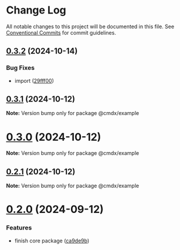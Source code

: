 # Change Log

All notable changes to this project will be documented in this file.
See [Conventional Commits](https://conventionalcommits.org) for commit guidelines.

## [0.3.2](https://github.com/miserylee/cmdx/compare/v0.3.1...v0.3.2) (2024-10-14)

### Bug Fixes

* import ([29fff00](https://github.com/miserylee/cmdx/commit/29fff00de8c3983fe07ea805601199a7c463e4d7))

## [0.3.1](https://github.com/miserylee/cmdx/compare/v0.3.0...v0.3.1) (2024-10-12)

**Note:** Version bump only for package @cmdx/example

# [0.3.0](https://github.com/miserylee/cmdx/compare/v0.2.1...v0.3.0) (2024-10-12)

**Note:** Version bump only for package @cmdx/example

## [0.2.1](https://github.com/miserylee/cmdx/compare/v0.2.0...v0.2.1) (2024-10-12)

**Note:** Version bump only for package @cmdx/example

# [0.2.0](https://github.com/miserylee/cmdx/compare/v0.1.0...v0.2.0) (2024-09-12)

### Features

* finish core package ([ca9de9b](https://github.com/miserylee/cmdx/commit/ca9de9b4f2e380b965527f4949281b84c04be738))
